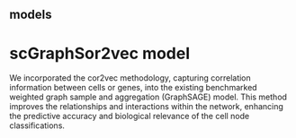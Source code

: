 ## models
# scGraphSor2vec model

We incorporated the cor2vec methodology, capturing correlation information between
cells or genes, into the existing benchmarked weighted graph sample and aggregation (GraphSAGE)
model. This method improves the relationships and interactions within the network, enhancing the
predictive accuracy and biological relevance of the cell node classifications.
